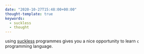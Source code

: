 ```yaml
---
date: "2020-10-27T15:48:00+00:00"
thought-template: true
keywords:
  - suckless
  - thought
---
```


using [suckless](https://suckless.org) programmes gives you a nice opportunity
to learn `c` programming language.
